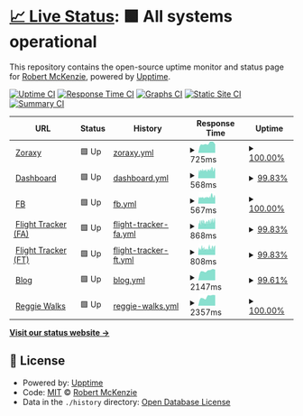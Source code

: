 # [📈 Live Status](https://m1xzg.github.io/uptime): <!--live status--> **🟩 All systems operational**

This repository contains the open-source uptime monitor and status page for [Robert McKenzie](https://www.uk-experience.com), powered by [Upptime](https://github.com/upptime/upptime).

[![Uptime CI](https://github.com/m1xzg/uptime/workflows/Uptime%20CI/badge.svg)](https://github.com/m1xzg/uptime/actions?query=workflow%3A%22Uptime+CI%22)
[![Response Time CI](https://github.com/m1xzg/uptime/workflows/Response%20Time%20CI/badge.svg)](https://github.com/m1xzg/uptime/actions?query=workflow%3A%22Response+Time+CI%22)
[![Graphs CI](https://github.com/m1xzg/uptime/workflows/Graphs%20CI/badge.svg)](https://github.com/m1xzg/uptime/actions?query=workflow%3A%22Graphs+CI%22)
[![Static Site CI](https://github.com/m1xzg/uptime/workflows/Static%20Site%20CI/badge.svg)](https://github.com/m1xzg/uptime/actions?query=workflow%3A%22Static+Site+CI%22)
[![Summary CI](https://github.com/m1xzg/uptime/workflows/Summary%20CI/badge.svg)](https://github.com/m1xzg/uptime/actions?query=workflow%3A%22Summary+CI%22)

<!--start: status pages-->
<!-- This summary is generated by Upptime (https://github.com/upptime/upptime) -->
<!-- Do not edit this manually, your changes will be overwritten -->
<!-- prettier-ignore -->
| URL | Status | History | Response Time | Uptime |
| --- | ------ | ------- | ------------- | ------ |
| <img alt="" src="https://icons.duckduckgo.com/ip3/bigbastard.letmeshoot.it.ico" height="13"> [Zoraxy](http://bigbastard.letmeshoot.it:8000) | 🟩 Up | [zoraxy.yml](https://github.com/M1XZG/uptime/commits/HEAD/history/zoraxy.yml) | <details><summary><img alt="Response time graph" src="./graphs/zoraxy/response-time-week.png" height="20"> 725ms</summary><br><a href="https://m1xzg.github.io/uptime/history/zoraxy"><img alt="Response time 784" src="https://img.shields.io/endpoint?url=https%3A%2F%2Fraw.githubusercontent.com%2FM1XZG%2Fuptime%2FHEAD%2Fapi%2Fzoraxy%2Fresponse-time.json"></a><br><a href="https://m1xzg.github.io/uptime/history/zoraxy"><img alt="24-hour response time 667" src="https://img.shields.io/endpoint?url=https%3A%2F%2Fraw.githubusercontent.com%2FM1XZG%2Fuptime%2FHEAD%2Fapi%2Fzoraxy%2Fresponse-time-day.json"></a><br><a href="https://m1xzg.github.io/uptime/history/zoraxy"><img alt="7-day response time 725" src="https://img.shields.io/endpoint?url=https%3A%2F%2Fraw.githubusercontent.com%2FM1XZG%2Fuptime%2FHEAD%2Fapi%2Fzoraxy%2Fresponse-time-week.json"></a><br><a href="https://m1xzg.github.io/uptime/history/zoraxy"><img alt="30-day response time 777" src="https://img.shields.io/endpoint?url=https%3A%2F%2Fraw.githubusercontent.com%2FM1XZG%2Fuptime%2FHEAD%2Fapi%2Fzoraxy%2Fresponse-time-month.json"></a><br><a href="https://m1xzg.github.io/uptime/history/zoraxy"><img alt="1-year response time 784" src="https://img.shields.io/endpoint?url=https%3A%2F%2Fraw.githubusercontent.com%2FM1XZG%2Fuptime%2FHEAD%2Fapi%2Fzoraxy%2Fresponse-time-year.json"></a></details> | <details><summary><a href="https://m1xzg.github.io/uptime/history/zoraxy">100.00%</a></summary><a href="https://m1xzg.github.io/uptime/history/zoraxy"><img alt="All-time uptime 99.98%" src="https://img.shields.io/endpoint?url=https%3A%2F%2Fraw.githubusercontent.com%2FM1XZG%2Fuptime%2FHEAD%2Fapi%2Fzoraxy%2Fuptime.json"></a><br><a href="https://m1xzg.github.io/uptime/history/zoraxy"><img alt="24-hour uptime 100.00%" src="https://img.shields.io/endpoint?url=https%3A%2F%2Fraw.githubusercontent.com%2FM1XZG%2Fuptime%2FHEAD%2Fapi%2Fzoraxy%2Fuptime-day.json"></a><br><a href="https://m1xzg.github.io/uptime/history/zoraxy"><img alt="7-day uptime 100.00%" src="https://img.shields.io/endpoint?url=https%3A%2F%2Fraw.githubusercontent.com%2FM1XZG%2Fuptime%2FHEAD%2Fapi%2Fzoraxy%2Fuptime-week.json"></a><br><a href="https://m1xzg.github.io/uptime/history/zoraxy"><img alt="30-day uptime 100.00%" src="https://img.shields.io/endpoint?url=https%3A%2F%2Fraw.githubusercontent.com%2FM1XZG%2Fuptime%2FHEAD%2Fapi%2Fzoraxy%2Fuptime-month.json"></a><br><a href="https://m1xzg.github.io/uptime/history/zoraxy"><img alt="1-year uptime 99.98%" src="https://img.shields.io/endpoint?url=https%3A%2F%2Fraw.githubusercontent.com%2FM1XZG%2Fuptime%2FHEAD%2Fapi%2Fzoraxy%2Fuptime-year.json"></a></details>
| <img alt="" src="https://icons.duckduckgo.com/ip3/dash.rpmdp.com.ico" height="13"> [Dashboard](https://dash.rpmdp.com/freeboard/) | 🟩 Up | [dashboard.yml](https://github.com/M1XZG/uptime/commits/HEAD/history/dashboard.yml) | <details><summary><img alt="Response time graph" src="./graphs/dashboard/response-time-week.png" height="20"> 568ms</summary><br><a href="https://m1xzg.github.io/uptime/history/dashboard"><img alt="Response time 588" src="https://img.shields.io/endpoint?url=https%3A%2F%2Fraw.githubusercontent.com%2FM1XZG%2Fuptime%2FHEAD%2Fapi%2Fdashboard%2Fresponse-time.json"></a><br><a href="https://m1xzg.github.io/uptime/history/dashboard"><img alt="24-hour response time 538" src="https://img.shields.io/endpoint?url=https%3A%2F%2Fraw.githubusercontent.com%2FM1XZG%2Fuptime%2FHEAD%2Fapi%2Fdashboard%2Fresponse-time-day.json"></a><br><a href="https://m1xzg.github.io/uptime/history/dashboard"><img alt="7-day response time 568" src="https://img.shields.io/endpoint?url=https%3A%2F%2Fraw.githubusercontent.com%2FM1XZG%2Fuptime%2FHEAD%2Fapi%2Fdashboard%2Fresponse-time-week.json"></a><br><a href="https://m1xzg.github.io/uptime/history/dashboard"><img alt="30-day response time 580" src="https://img.shields.io/endpoint?url=https%3A%2F%2Fraw.githubusercontent.com%2FM1XZG%2Fuptime%2FHEAD%2Fapi%2Fdashboard%2Fresponse-time-month.json"></a><br><a href="https://m1xzg.github.io/uptime/history/dashboard"><img alt="1-year response time 588" src="https://img.shields.io/endpoint?url=https%3A%2F%2Fraw.githubusercontent.com%2FM1XZG%2Fuptime%2FHEAD%2Fapi%2Fdashboard%2Fresponse-time-year.json"></a></details> | <details><summary><a href="https://m1xzg.github.io/uptime/history/dashboard">99.83%</a></summary><a href="https://m1xzg.github.io/uptime/history/dashboard"><img alt="All-time uptime 99.57%" src="https://img.shields.io/endpoint?url=https%3A%2F%2Fraw.githubusercontent.com%2FM1XZG%2Fuptime%2FHEAD%2Fapi%2Fdashboard%2Fuptime.json"></a><br><a href="https://m1xzg.github.io/uptime/history/dashboard"><img alt="24-hour uptime 100.00%" src="https://img.shields.io/endpoint?url=https%3A%2F%2Fraw.githubusercontent.com%2FM1XZG%2Fuptime%2FHEAD%2Fapi%2Fdashboard%2Fuptime-day.json"></a><br><a href="https://m1xzg.github.io/uptime/history/dashboard"><img alt="7-day uptime 99.83%" src="https://img.shields.io/endpoint?url=https%3A%2F%2Fraw.githubusercontent.com%2FM1XZG%2Fuptime%2FHEAD%2Fapi%2Fdashboard%2Fuptime-week.json"></a><br><a href="https://m1xzg.github.io/uptime/history/dashboard"><img alt="30-day uptime 99.81%" src="https://img.shields.io/endpoint?url=https%3A%2F%2Fraw.githubusercontent.com%2FM1XZG%2Fuptime%2FHEAD%2Fapi%2Fdashboard%2Fuptime-month.json"></a><br><a href="https://m1xzg.github.io/uptime/history/dashboard"><img alt="1-year uptime 99.57%" src="https://img.shields.io/endpoint?url=https%3A%2F%2Fraw.githubusercontent.com%2FM1XZG%2Fuptime%2FHEAD%2Fapi%2Fdashboard%2Fuptime-year.json"></a></details>
| <img alt="" src="https://icons.duckduckgo.com/ip3/fb.letmeshoot.it.ico" height="13"> [FB](https://fb.letmeshoot.it/login) | 🟩 Up | [fb.yml](https://github.com/M1XZG/uptime/commits/HEAD/history/fb.yml) | <details><summary><img alt="Response time graph" src="./graphs/fb/response-time-week.png" height="20"> 567ms</summary><br><a href="https://m1xzg.github.io/uptime/history/fb"><img alt="Response time 559" src="https://img.shields.io/endpoint?url=https%3A%2F%2Fraw.githubusercontent.com%2FM1XZG%2Fuptime%2FHEAD%2Fapi%2Ffb%2Fresponse-time.json"></a><br><a href="https://m1xzg.github.io/uptime/history/fb"><img alt="24-hour response time 446" src="https://img.shields.io/endpoint?url=https%3A%2F%2Fraw.githubusercontent.com%2FM1XZG%2Fuptime%2FHEAD%2Fapi%2Ffb%2Fresponse-time-day.json"></a><br><a href="https://m1xzg.github.io/uptime/history/fb"><img alt="7-day response time 567" src="https://img.shields.io/endpoint?url=https%3A%2F%2Fraw.githubusercontent.com%2FM1XZG%2Fuptime%2FHEAD%2Fapi%2Ffb%2Fresponse-time-week.json"></a><br><a href="https://m1xzg.github.io/uptime/history/fb"><img alt="30-day response time 585" src="https://img.shields.io/endpoint?url=https%3A%2F%2Fraw.githubusercontent.com%2FM1XZG%2Fuptime%2FHEAD%2Fapi%2Ffb%2Fresponse-time-month.json"></a><br><a href="https://m1xzg.github.io/uptime/history/fb"><img alt="1-year response time 559" src="https://img.shields.io/endpoint?url=https%3A%2F%2Fraw.githubusercontent.com%2FM1XZG%2Fuptime%2FHEAD%2Fapi%2Ffb%2Fresponse-time-year.json"></a></details> | <details><summary><a href="https://m1xzg.github.io/uptime/history/fb">100.00%</a></summary><a href="https://m1xzg.github.io/uptime/history/fb"><img alt="All-time uptime 99.00%" src="https://img.shields.io/endpoint?url=https%3A%2F%2Fraw.githubusercontent.com%2FM1XZG%2Fuptime%2FHEAD%2Fapi%2Ffb%2Fuptime.json"></a><br><a href="https://m1xzg.github.io/uptime/history/fb"><img alt="24-hour uptime 100.00%" src="https://img.shields.io/endpoint?url=https%3A%2F%2Fraw.githubusercontent.com%2FM1XZG%2Fuptime%2FHEAD%2Fapi%2Ffb%2Fuptime-day.json"></a><br><a href="https://m1xzg.github.io/uptime/history/fb"><img alt="7-day uptime 100.00%" src="https://img.shields.io/endpoint?url=https%3A%2F%2Fraw.githubusercontent.com%2FM1XZG%2Fuptime%2FHEAD%2Fapi%2Ffb%2Fuptime-week.json"></a><br><a href="https://m1xzg.github.io/uptime/history/fb"><img alt="30-day uptime 99.85%" src="https://img.shields.io/endpoint?url=https%3A%2F%2Fraw.githubusercontent.com%2FM1XZG%2Fuptime%2FHEAD%2Fapi%2Ffb%2Fuptime-month.json"></a><br><a href="https://m1xzg.github.io/uptime/history/fb"><img alt="1-year uptime 99.00%" src="https://img.shields.io/endpoint?url=https%3A%2F%2Fraw.githubusercontent.com%2FM1XZG%2Fuptime%2FHEAD%2Fapi%2Ffb%2Fuptime-year.json"></a></details>
| <img alt="" src="https://icons.duckduckgo.com/ip3/fa.letmeshoot.it.ico" height="13"> [Flight Tracker (FA)](https://fa.letmeshoot.it) | 🟩 Up | [flight-tracker-fa.yml](https://github.com/M1XZG/uptime/commits/HEAD/history/flight-tracker-fa.yml) | <details><summary><img alt="Response time graph" src="./graphs/flight-tracker-fa/response-time-week.png" height="20"> 868ms</summary><br><a href="https://m1xzg.github.io/uptime/history/flight-tracker-fa"><img alt="Response time 2233" src="https://img.shields.io/endpoint?url=https%3A%2F%2Fraw.githubusercontent.com%2FM1XZG%2Fuptime%2FHEAD%2Fapi%2Fflight-tracker-fa%2Fresponse-time.json"></a><br><a href="https://m1xzg.github.io/uptime/history/flight-tracker-fa"><img alt="24-hour response time 699" src="https://img.shields.io/endpoint?url=https%3A%2F%2Fraw.githubusercontent.com%2FM1XZG%2Fuptime%2FHEAD%2Fapi%2Fflight-tracker-fa%2Fresponse-time-day.json"></a><br><a href="https://m1xzg.github.io/uptime/history/flight-tracker-fa"><img alt="7-day response time 868" src="https://img.shields.io/endpoint?url=https%3A%2F%2Fraw.githubusercontent.com%2FM1XZG%2Fuptime%2FHEAD%2Fapi%2Fflight-tracker-fa%2Fresponse-time-week.json"></a><br><a href="https://m1xzg.github.io/uptime/history/flight-tracker-fa"><img alt="30-day response time 965" src="https://img.shields.io/endpoint?url=https%3A%2F%2Fraw.githubusercontent.com%2FM1XZG%2Fuptime%2FHEAD%2Fapi%2Fflight-tracker-fa%2Fresponse-time-month.json"></a><br><a href="https://m1xzg.github.io/uptime/history/flight-tracker-fa"><img alt="1-year response time 2266" src="https://img.shields.io/endpoint?url=https%3A%2F%2Fraw.githubusercontent.com%2FM1XZG%2Fuptime%2FHEAD%2Fapi%2Fflight-tracker-fa%2Fresponse-time-year.json"></a></details> | <details><summary><a href="https://m1xzg.github.io/uptime/history/flight-tracker-fa">99.83%</a></summary><a href="https://m1xzg.github.io/uptime/history/flight-tracker-fa"><img alt="All-time uptime 99.44%" src="https://img.shields.io/endpoint?url=https%3A%2F%2Fraw.githubusercontent.com%2FM1XZG%2Fuptime%2FHEAD%2Fapi%2Fflight-tracker-fa%2Fuptime.json"></a><br><a href="https://m1xzg.github.io/uptime/history/flight-tracker-fa"><img alt="24-hour uptime 100.00%" src="https://img.shields.io/endpoint?url=https%3A%2F%2Fraw.githubusercontent.com%2FM1XZG%2Fuptime%2FHEAD%2Fapi%2Fflight-tracker-fa%2Fuptime-day.json"></a><br><a href="https://m1xzg.github.io/uptime/history/flight-tracker-fa"><img alt="7-day uptime 99.83%" src="https://img.shields.io/endpoint?url=https%3A%2F%2Fraw.githubusercontent.com%2FM1XZG%2Fuptime%2FHEAD%2Fapi%2Fflight-tracker-fa%2Fuptime-week.json"></a><br><a href="https://m1xzg.github.io/uptime/history/flight-tracker-fa"><img alt="30-day uptime 99.70%" src="https://img.shields.io/endpoint?url=https%3A%2F%2Fraw.githubusercontent.com%2FM1XZG%2Fuptime%2FHEAD%2Fapi%2Fflight-tracker-fa%2Fuptime-month.json"></a><br><a href="https://m1xzg.github.io/uptime/history/flight-tracker-fa"><img alt="1-year uptime 99.47%" src="https://img.shields.io/endpoint?url=https%3A%2F%2Fraw.githubusercontent.com%2FM1XZG%2Fuptime%2FHEAD%2Fapi%2Fflight-tracker-fa%2Fuptime-year.json"></a></details>
| <img alt="" src="https://icons.duckduckgo.com/ip3/ft.letmeshoot.it.ico" height="13"> [Flight Tracker (FT)](https://ft.letmeshoot.it) | 🟩 Up | [flight-tracker-ft.yml](https://github.com/M1XZG/uptime/commits/HEAD/history/flight-tracker-ft.yml) | <details><summary><img alt="Response time graph" src="./graphs/flight-tracker-ft/response-time-week.png" height="20"> 808ms</summary><br><a href="https://m1xzg.github.io/uptime/history/flight-tracker-ft"><img alt="Response time 1052" src="https://img.shields.io/endpoint?url=https%3A%2F%2Fraw.githubusercontent.com%2FM1XZG%2Fuptime%2FHEAD%2Fapi%2Fflight-tracker-ft%2Fresponse-time.json"></a><br><a href="https://m1xzg.github.io/uptime/history/flight-tracker-ft"><img alt="24-hour response time 1174" src="https://img.shields.io/endpoint?url=https%3A%2F%2Fraw.githubusercontent.com%2FM1XZG%2Fuptime%2FHEAD%2Fapi%2Fflight-tracker-ft%2Fresponse-time-day.json"></a><br><a href="https://m1xzg.github.io/uptime/history/flight-tracker-ft"><img alt="7-day response time 808" src="https://img.shields.io/endpoint?url=https%3A%2F%2Fraw.githubusercontent.com%2FM1XZG%2Fuptime%2FHEAD%2Fapi%2Fflight-tracker-ft%2Fresponse-time-week.json"></a><br><a href="https://m1xzg.github.io/uptime/history/flight-tracker-ft"><img alt="30-day response time 858" src="https://img.shields.io/endpoint?url=https%3A%2F%2Fraw.githubusercontent.com%2FM1XZG%2Fuptime%2FHEAD%2Fapi%2Fflight-tracker-ft%2Fresponse-time-month.json"></a><br><a href="https://m1xzg.github.io/uptime/history/flight-tracker-ft"><img alt="1-year response time 1067" src="https://img.shields.io/endpoint?url=https%3A%2F%2Fraw.githubusercontent.com%2FM1XZG%2Fuptime%2FHEAD%2Fapi%2Fflight-tracker-ft%2Fresponse-time-year.json"></a></details> | <details><summary><a href="https://m1xzg.github.io/uptime/history/flight-tracker-ft">99.83%</a></summary><a href="https://m1xzg.github.io/uptime/history/flight-tracker-ft"><img alt="All-time uptime 99.43%" src="https://img.shields.io/endpoint?url=https%3A%2F%2Fraw.githubusercontent.com%2FM1XZG%2Fuptime%2FHEAD%2Fapi%2Fflight-tracker-ft%2Fuptime.json"></a><br><a href="https://m1xzg.github.io/uptime/history/flight-tracker-ft"><img alt="24-hour uptime 100.00%" src="https://img.shields.io/endpoint?url=https%3A%2F%2Fraw.githubusercontent.com%2FM1XZG%2Fuptime%2FHEAD%2Fapi%2Fflight-tracker-ft%2Fuptime-day.json"></a><br><a href="https://m1xzg.github.io/uptime/history/flight-tracker-ft"><img alt="7-day uptime 99.83%" src="https://img.shields.io/endpoint?url=https%3A%2F%2Fraw.githubusercontent.com%2FM1XZG%2Fuptime%2FHEAD%2Fapi%2Fflight-tracker-ft%2Fuptime-week.json"></a><br><a href="https://m1xzg.github.io/uptime/history/flight-tracker-ft"><img alt="30-day uptime 99.66%" src="https://img.shields.io/endpoint?url=https%3A%2F%2Fraw.githubusercontent.com%2FM1XZG%2Fuptime%2FHEAD%2Fapi%2Fflight-tracker-ft%2Fuptime-month.json"></a><br><a href="https://m1xzg.github.io/uptime/history/flight-tracker-ft"><img alt="1-year uptime 99.46%" src="https://img.shields.io/endpoint?url=https%3A%2F%2Fraw.githubusercontent.com%2FM1XZG%2Fuptime%2FHEAD%2Fapi%2Fflight-tracker-ft%2Fuptime-year.json"></a></details>
| <img alt="" src="https://icons.duckduckgo.com/ip3/www.uk-experience.com.ico" height="13"> [Blog](https://www.uk-experience.com) | 🟩 Up | [blog.yml](https://github.com/M1XZG/uptime/commits/HEAD/history/blog.yml) | <details><summary><img alt="Response time graph" src="./graphs/blog/response-time-week.png" height="20"> 2147ms</summary><br><a href="https://m1xzg.github.io/uptime/history/blog"><img alt="Response time 1924" src="https://img.shields.io/endpoint?url=https%3A%2F%2Fraw.githubusercontent.com%2FM1XZG%2Fuptime%2FHEAD%2Fapi%2Fblog%2Fresponse-time.json"></a><br><a href="https://m1xzg.github.io/uptime/history/blog"><img alt="24-hour response time 2344" src="https://img.shields.io/endpoint?url=https%3A%2F%2Fraw.githubusercontent.com%2FM1XZG%2Fuptime%2FHEAD%2Fapi%2Fblog%2Fresponse-time-day.json"></a><br><a href="https://m1xzg.github.io/uptime/history/blog"><img alt="7-day response time 2147" src="https://img.shields.io/endpoint?url=https%3A%2F%2Fraw.githubusercontent.com%2FM1XZG%2Fuptime%2FHEAD%2Fapi%2Fblog%2Fresponse-time-week.json"></a><br><a href="https://m1xzg.github.io/uptime/history/blog"><img alt="30-day response time 2056" src="https://img.shields.io/endpoint?url=https%3A%2F%2Fraw.githubusercontent.com%2FM1XZG%2Fuptime%2FHEAD%2Fapi%2Fblog%2Fresponse-time-month.json"></a><br><a href="https://m1xzg.github.io/uptime/history/blog"><img alt="1-year response time 1928" src="https://img.shields.io/endpoint?url=https%3A%2F%2Fraw.githubusercontent.com%2FM1XZG%2Fuptime%2FHEAD%2Fapi%2Fblog%2Fresponse-time-year.json"></a></details> | <details><summary><a href="https://m1xzg.github.io/uptime/history/blog">99.61%</a></summary><a href="https://m1xzg.github.io/uptime/history/blog"><img alt="All-time uptime 99.92%" src="https://img.shields.io/endpoint?url=https%3A%2F%2Fraw.githubusercontent.com%2FM1XZG%2Fuptime%2FHEAD%2Fapi%2Fblog%2Fuptime.json"></a><br><a href="https://m1xzg.github.io/uptime/history/blog"><img alt="24-hour uptime 97.29%" src="https://img.shields.io/endpoint?url=https%3A%2F%2Fraw.githubusercontent.com%2FM1XZG%2Fuptime%2FHEAD%2Fapi%2Fblog%2Fuptime-day.json"></a><br><a href="https://m1xzg.github.io/uptime/history/blog"><img alt="7-day uptime 99.61%" src="https://img.shields.io/endpoint?url=https%3A%2F%2Fraw.githubusercontent.com%2FM1XZG%2Fuptime%2FHEAD%2Fapi%2Fblog%2Fuptime-week.json"></a><br><a href="https://m1xzg.github.io/uptime/history/blog"><img alt="30-day uptime 99.82%" src="https://img.shields.io/endpoint?url=https%3A%2F%2Fraw.githubusercontent.com%2FM1XZG%2Fuptime%2FHEAD%2Fapi%2Fblog%2Fuptime-month.json"></a><br><a href="https://m1xzg.github.io/uptime/history/blog"><img alt="1-year uptime 99.95%" src="https://img.shields.io/endpoint?url=https%3A%2F%2Fraw.githubusercontent.com%2FM1XZG%2Fuptime%2FHEAD%2Fapi%2Fblog%2Fuptime-year.json"></a></details>
| <img alt="" src="https://icons.duckduckgo.com/ip3/www.reggiewalkswitney.co.uk.ico" height="13"> [Reggie Walks](https://www.reggiewalkswitney.co.uk) | 🟩 Up | [reggie-walks.yml](https://github.com/M1XZG/uptime/commits/HEAD/history/reggie-walks.yml) | <details><summary><img alt="Response time graph" src="./graphs/reggie-walks/response-time-week.png" height="20"> 2357ms</summary><br><a href="https://m1xzg.github.io/uptime/history/reggie-walks"><img alt="Response time 2303" src="https://img.shields.io/endpoint?url=https%3A%2F%2Fraw.githubusercontent.com%2FM1XZG%2Fuptime%2FHEAD%2Fapi%2Freggie-walks%2Fresponse-time.json"></a><br><a href="https://m1xzg.github.io/uptime/history/reggie-walks"><img alt="24-hour response time 2763" src="https://img.shields.io/endpoint?url=https%3A%2F%2Fraw.githubusercontent.com%2FM1XZG%2Fuptime%2FHEAD%2Fapi%2Freggie-walks%2Fresponse-time-day.json"></a><br><a href="https://m1xzg.github.io/uptime/history/reggie-walks"><img alt="7-day response time 2357" src="https://img.shields.io/endpoint?url=https%3A%2F%2Fraw.githubusercontent.com%2FM1XZG%2Fuptime%2FHEAD%2Fapi%2Freggie-walks%2Fresponse-time-week.json"></a><br><a href="https://m1xzg.github.io/uptime/history/reggie-walks"><img alt="30-day response time 2497" src="https://img.shields.io/endpoint?url=https%3A%2F%2Fraw.githubusercontent.com%2FM1XZG%2Fuptime%2FHEAD%2Fapi%2Freggie-walks%2Fresponse-time-month.json"></a><br><a href="https://m1xzg.github.io/uptime/history/reggie-walks"><img alt="1-year response time 2307" src="https://img.shields.io/endpoint?url=https%3A%2F%2Fraw.githubusercontent.com%2FM1XZG%2Fuptime%2FHEAD%2Fapi%2Freggie-walks%2Fresponse-time-year.json"></a></details> | <details><summary><a href="https://m1xzg.github.io/uptime/history/reggie-walks">100.00%</a></summary><a href="https://m1xzg.github.io/uptime/history/reggie-walks"><img alt="All-time uptime 99.95%" src="https://img.shields.io/endpoint?url=https%3A%2F%2Fraw.githubusercontent.com%2FM1XZG%2Fuptime%2FHEAD%2Fapi%2Freggie-walks%2Fuptime.json"></a><br><a href="https://m1xzg.github.io/uptime/history/reggie-walks"><img alt="24-hour uptime 100.00%" src="https://img.shields.io/endpoint?url=https%3A%2F%2Fraw.githubusercontent.com%2FM1XZG%2Fuptime%2FHEAD%2Fapi%2Freggie-walks%2Fuptime-day.json"></a><br><a href="https://m1xzg.github.io/uptime/history/reggie-walks"><img alt="7-day uptime 100.00%" src="https://img.shields.io/endpoint?url=https%3A%2F%2Fraw.githubusercontent.com%2FM1XZG%2Fuptime%2FHEAD%2Fapi%2Freggie-walks%2Fuptime-week.json"></a><br><a href="https://m1xzg.github.io/uptime/history/reggie-walks"><img alt="30-day uptime 99.91%" src="https://img.shields.io/endpoint?url=https%3A%2F%2Fraw.githubusercontent.com%2FM1XZG%2Fuptime%2FHEAD%2Fapi%2Freggie-walks%2Fuptime-month.json"></a><br><a href="https://m1xzg.github.io/uptime/history/reggie-walks"><img alt="1-year uptime 99.96%" src="https://img.shields.io/endpoint?url=https%3A%2F%2Fraw.githubusercontent.com%2FM1XZG%2Fuptime%2FHEAD%2Fapi%2Freggie-walks%2Fuptime-year.json"></a></details>

<!--end: status pages-->

[**Visit our status website →**](https://m1xzg.github.io/uptime)

## 📄 License

- Powered by: [Upptime](https://github.com/upptime/upptime)
- Code: [MIT](./LICENSE) © [Robert McKenzie](https://www.uk-experience.com)
- Data in the `./history` directory: [Open Database License](https://opendatacommons.org/licenses/odbl/1-0/)
